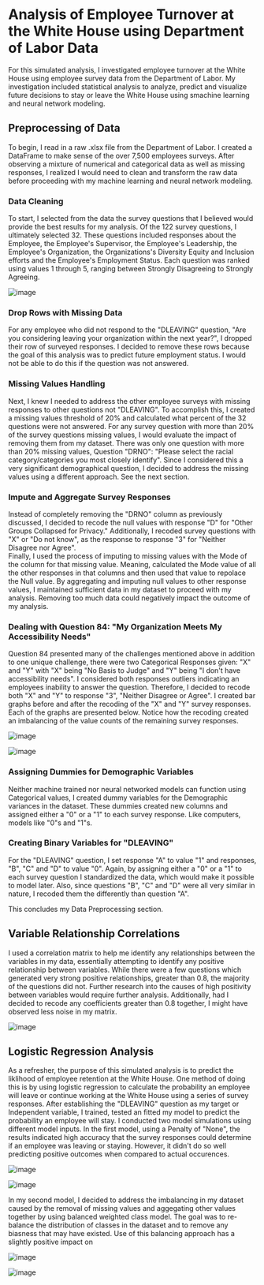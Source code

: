 # Analysis of Employee Turnover at the White House using Department of Labor Data

For this simulated analysis, I investigated employee turnover at the White House using employee survey data from the Department of Labor.  My investigation included statistical analysis to analyze, predict and visualize future decisions to stay or leave the White House using smachine learning and neural network modeling.

## Preprocessing of Data

To begin, I read in a raw .xlsx file from the Department of Labor. I created a DataFrame to make sense of the over 7,500 employees surveys.  After observing a mixture of numerical and categorical data as well as missing responses, I realized I would need to clean and transform the raw data before proceeding with my machine learning and neural network modeling.

### Data Cleaning

To start, I selected from the data the survey questions that I believed would provide the best results for my analysis.  Of the 122 survey questions, I ultimately selected 32.  These questions included responses about the Employee, the Employee's Supervisor, the Employee's Leadership, the Employee's Organization, the Organizations's Diversity Equity and Inclusion efforts and the Employee's Employment Status.  Each question was ranked using values 1 through 5, ranging between Strongly Disagreeing to Strongly Agreeing.

![image](https://github.com/veenahvina/White_House_Analysis_MarvinaLarry/assets/131216752/3b05c276-bd45-47ee-ba05-85284e6dad98)

### Drop Rows with Missing Data
For any employee who did not respond to the "DLEAVING" question, "Are you considering leaving your organization within the next year?", I dropped their row of surveyed responses.  I decided to remove these rows because the goal of this analysis was to predict future employment status.  I would not be able to do this if the question was not answered.

### Missing Values Handling
Next, I knew I needed to address the other employee surveys with missing responses to other questions not "DLEAVING".  To accomplish this, I created a missing values threshold of 20% and calculated what percent of the 32 questions were not answered.  For any survey question with more than 20% of the survey questions missing values, I would evaluate the impact of removing them from my dataset.  There was only one question with more than 20% missing values, Question "DRNO":  "Please select the racial category/categories you most closely identify".  Since I considered this a very significant demographical question, I decided to address the missing values using a different approach.  See the next section.

### Impute and Aggregate Survey Responses
Instead of completely removing the "DRNO" column as previously discussed, I decided to recode the null values with response "D" for "Other Groups Collapsed for Privacy."
Additionally, I recoded survey questions with "X" or "Do not know", as the response to response "3" for "Neither Disagree nor Agree".  
Finally, I used the process of imputing to missing values with the Mode of the column for that missing value.  Meaning, calculated the Mode value of all the other responses in that columns and then used that value to repolace the Null value.
By aggregating and imputing null values to other response values, I maintained sufficient data in my dataset to proceed with my analysis.  Removing too much data could negatively impact the outcome of my analysis.

### Dealing with Question 84: "My Organization Meets My Accessibility Needs"
Question 84 presented many of the challenges mentioned above in addition to one unique challenge, there were two Categorical Responses given:  "X" and "Y" with 
"X" being "No Basis to Judge" and "Y" being "I don't have accessibility needs".  I considered both responses outliers indicating an employees inability to answer the question.  Therefore, I decided to recode both "X" and "Y" to response "3", "Neither Disagree or Agree".
I created bar graphs before and after the recoding of the "X" and "Y" survey responses.  Each of the graphs are presented below.  Notice how the recoding created an imbalancing of the value counts of the remaining survey responses.

![image](https://github.com/veenahvina/White_House_Analysis_MarvinaLarry/assets/131216752/3ba69ca2-3e11-4246-b110-b21f219ad2b5)

![image](https://github.com/veenahvina/White_House_Analysis_MarvinaLarry/assets/131216752/8db3d243-8383-45e0-95b5-4d48894a9e20)

### Assigning Dummies for Demographic Variables
Neither machine trained nor neural networked models can function using Categorical values, I created dummy variables for the Demographic variances in the dataset.  These dummies created new columns and assigned either a "0" or a "1" to each survey response.  Like computers, models like "0"s and "1"s.

### Creating Binary Variables for "DLEAVING"
For the "DLEAVING" question, I set response "A" to value "1" and responses, "B", "C" and "D" to value "0".  Again, by assigning either a "0" or a "1" to each survey question I standardized the data, which would make it possible to model later.  Also, since questions "B", "C" and "D" were all very similar in nature, I recoded them the differently than question "A".

This concludes my Data Preprocessing section.

## Variable Relationship Correlations
I used a correlation matrix to help me identify any relationships between the variables in my data, essentially attempting to identify any positive relationship between variables.  While there were a few questions which generated very strong positive relationships, greater than 0.8, the majority of the questions did not.  Further research into the causes of high positivity between variables would require further analysis.  Additionally, had I decided to recode any coefficients greater than 0.8 together, I might have observed less noise in my matrix.

![image](https://github.com/veenahvina/White_House_Analysis_MarvinaLarry/assets/131216752/77244de3-806e-41bc-8ff4-fc7dac48a682)

## Logistic Regression Analysis
As a refresher, the purpose of this simulated analysis is to predict the liklihood of employee retention at the White House.  One method of doing this is by using logistic regression to calculate the probability an employee will leave or continue working at the White House using a series of survey responses.
After establishing the "DLEAVING" question as my target or Independent variable, I trained, tested an fitted my model to predict the probability an employee will stay.  I conducted two model simulations using different model inputs.  In the first model, using a Penalty of "None", the results indicated high accuracy that the survey responses could determine if an employee was leaving or staying.  However, it didn't do so well predicting positive outcomes when compared to actual occurences.  

![image](https://github.com/veenahvina/White_House_Analysis_MarvinaLarry/assets/131216752/0a9cbe97-99bd-4737-8f9f-8da2bc5c766e)

![image](https://github.com/veenahvina/White_House_Analysis_MarvinaLarry/assets/131216752/3de7df75-1a4b-4752-8259-89e82f44d14a)

In my second model, I decided to address the imbalancing in my dataset caused by the removal of missing values and aggegating other values together by using balanced weighted class model.  The goal was to re-balance the distribution of classes in the dataset and to remove any biasness that may have existed.  Use of this balancing approach has a slightly positive impact on 

![image](https://github.com/veenahvina/White_House_Analysis_MarvinaLarry/assets/131216752/94bb8484-5098-4532-b394-79ed3cbaed5b)

![image](https://github.com/veenahvina/White_House_Analysis_MarvinaLarry/assets/131216752/f8ba4505-8908-45da-81c9-22a8386d47c6)









